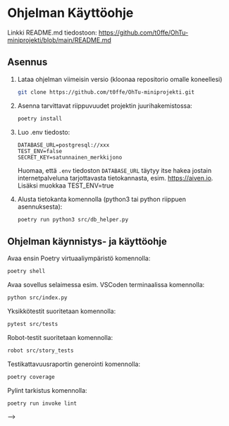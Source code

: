 # Ohjelman Käyttöohje

Linkki README.md tiedostoon: https://github.com/t0ffe/OhTu-miniprojekti/blob/main/README.md

## Asennus

1. Lataa ohjelman viimeisin versio (kloonaa repositorio omalle koneellesi)
    ```bash
    git clone https://github.com/t0ffe/OhTu-miniprojekti.git
    ```
2. Asenna tarvittavat riippuvuudet projektin juurihakemistossa:
    ```bash
    poetry install
    ```

3. Luo .env tiedosto:
    ```Dotenv
    DATABASE_URL=postgresql://xxx
    TEST_ENV=false   
    SECRET_KEY=satunnainen_merkkijono
    ```
   Huomaa, että `.env` tiedoston `DATABASE_URL` täytyy itse hakea jostain internetpalveluna tarjottavasta tietokannasta, esim. https://aiven.io. Lisäksi muokkaa TEST_ENV=true

4. Alusta tietokanta komennolla (python3 tai python riippuen asennuksesta):
    ```bash
    poetry run python3 src/db_helper.py
    ```


## Ohjelman käynnistys- ja käyttöohje
Avaa ensin Poetry virtuaaliympäristö komennolla:
```bash
poetry shell
```

Avaa sovellus selaimessa esim. VSCoden terminaalissa komennolla:
```bash
python src/index.py
```

Yksikkötestit suoritetaan komennolla:
```bash
pytest src/tests
```

Robot-testit suoritetaan komennolla:
```bash
robot src/story_tests
```

Testikattavuusraportin generointi komennolla:
```bash
poetry coverage 
```

Pylint tarkistus komennolla:
```bash
poetry run invoke lint
```
-->
